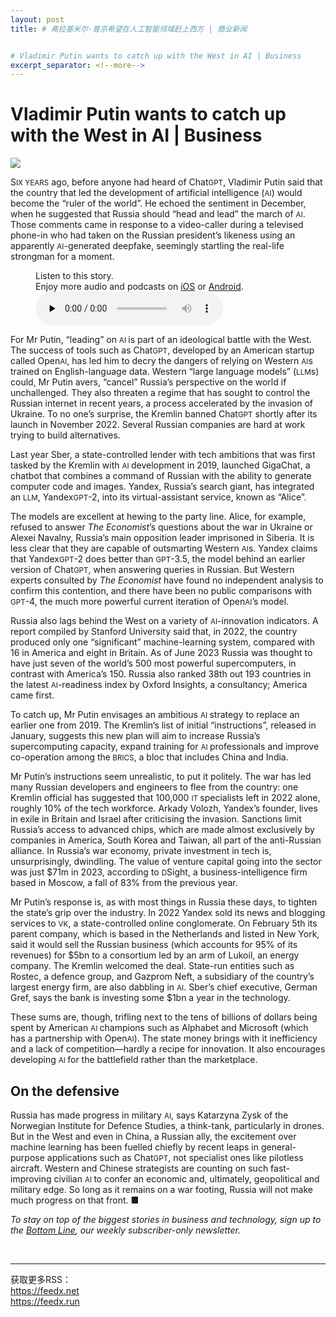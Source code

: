 ```yaml
---
layout: post
title: # 弗拉基米尔·普京希望在人工智能领域赶上西方 | 商业新闻


# Vladimir Putin wants to catch up with the West in AI | Business
excerpt_separator: <!--more-->
---
```



<!--more-->

# Vladimir Putin wants to catch up with the West in AI | Business

<img src="https://images.weserv.nl/?url=www.economist.com/img/b/1280/720/90/media-assets/image/20240210_WBD003.jpg" /><div></div><p><span>S</span><small>IX YEARS</small> ago, before anyone had heard of Chat<small>GPT</small>, Vladimir Putin said that the country that led the development of artificial intelligence (<small>AI</small>) would become the “ruler of the world”. He echoed the sentiment in December, when he suggested that Russia should “head and lead” the march of <small>AI</small>. Those comments came in response to a video-caller during a televised phone-in who had taken on the Russian president’s likeness using an apparently <small>AI</small>-generated deepfake, seemingly startling the real-life strongman for a moment. </p><div><figure><div><figcaption>Listen to this story.</figcaption> <span>Enjoy more audio and podcasts on<!-- --> <a href="https://www.economist.comhttps://economist-app.onelink.me/d2eC/bed1b25" id="audio-ios-cta" rel="noreferrer" target="_blank">iOS</a> <!-- -->or<!-- --> <a href="https://www.economist.comhttps://economist-app.onelink.me/d2eC/7f3c199" id="audio-android-cta" rel="noreferrer" target="_blank">Android</a>.</span></div><audio controls="" id="audio-player" preload="none" src="https://www.economist.com/media-assets/audio/063%20Business%20-%20The%20AI%20race-9d8e4e4de7426eef2be16b59844dc4b7.mp3" title="Vladimir Putin wants to catch up with the West in AI"><p>Your browser does not support the &lt;audio&gt; element.</p></audio><div><div></div></div></figure></div><p>For Mr Putin, “leading” on <small>AI </small>is part of an ideological battle with the West. The success of tools such as Chat<small>GPT</small>, developed by an American startup called Open<small>AI</small>, has led him to decry the dangers of relying on Western <small>AI</small>s trained on English-language data. Western “large language models” (<small>LLM</small>s) could, Mr Putin avers, “cancel” Russia’s perspective on the world if unchallenged. They also threaten a regime that has sought to control the Russian internet in recent years, a process accelerated by the invasion of Ukraine. To no one’s surprise, the Kremlin banned Chat<small>GPT</small> shortly after its launch in November 2022. Several Russian companies are hard at work trying to build alternatives. </p><div><div><div id="econ-1"></div></div></div><p>Last year Sber, a state-controlled lender with tech ambitions that was first tasked by the Kremlin with <small>AI </small>development in 2019, launched GigaChat, a chatbot that combines a command of Russian with the ability to generate computer code and images. Yandex, Russia’s search giant, has integrated an <small>LLM</small>, Yandex<small>GPT</small>-2, into its virtual-assistant service, known as “Alice”.</p><p>The models are excellent at hewing to the party line. Alice, for example, refused to answer <i>The Economist</i>’s questions about the war in Ukraine or Alexei Navalny, Russia’s main opposition leader imprisoned in Siberia. It is less clear that they are capable of outsmarting Western <small>AI</small>s. Yandex claims that Yandex<small>GPT</small>-2 does better than <small>GPT</small>-3.5, the model behind an earlier version of Chat<small>GPT</small>, when answering queries in Russian. But Western experts consulted by <i>The Economist</i> have found no independent analysis to confirm this contention, and there have been no public comparisons with <small>GPT</small>-4, the much more powerful current iteration of Open<small>AI</small>’s model. </p><p>Russia also lags behind the West on a variety of <small>AI</small>-innovation indicators. A report compiled by Stanford University said that, in 2022, the country produced only one “significant” machine-learning system, compared with 16 in America and eight in Britain. As of June 2023 Russia was thought to have just seven of the world’s 500 most powerful supercomputers, in contrast with America’s 150. Russia also ranked 38th out 193 countries in the latest <small>AI</small>-readiness index by Oxford Insights, a consultancy; America came first. </p><p>To catch up, Mr Putin envisages an ambitious <small>AI </small>strategy to replace an earlier one from 2019. The Kremlin’s list of initial “instructions”, released in January, suggests this new plan will aim to increase Russia’s supercomputing capacity, expand training for <small>AI </small>professionals and improve co-operation among the<small> BRICS</small>, a bloc that includes China and India. </p><div><div><div id="econ-2"></div></div></div><p>Mr Putin’s instructions seem unrealistic, to put it politely. The war has led many Russian developers and engineers to flee from the country: one Kremlin official has suggested that 100,000 <small>IT </small>specialists left in 2022 alone, roughly 10% of the tech workforce. Arkady Volozh, Yandex’s founder, lives in exile in Britain and Israel after criticising the invasion. Sanctions limit Russia’s access to advanced chips, which are made almost exclusively by companies in America, South Korea and Taiwan, all part of the anti-Russian alliance. In Russia’s war economy, private investment in tech is, unsurprisingly, dwindling. The value of venture capital going into the sector was just $71m in 2023, according to <small>D</small>Sight, a business-intelligence firm based in Moscow, a fall of 83% from the previous year. </p><p>Mr Putin’s response is, as with most things in Russia these days, to tighten the state’s grip over the industry. In 2022 Yandex sold its news and blogging services to <small>VK</small>, a state-controlled online conglomerate. On February 5th its parent company, which is based in the Netherlands and listed in New York, said it would sell the Russian business (which accounts for 95% of its revenues) for $5bn to a consortium led by an arm of Lukoil, an energy company. The Kremlin welcomed the deal. State-run entities such as Rostec, a defence group, and Gazprom Neft, a subsidiary of the country’s largest energy firm, are also dabbling in <small>AI</small>. Sber’s chief executive, German Gref, says the bank is investing some $1bn a year in the technology. </p><p>These sums are, though, trifling next to the tens of billions of dollars being spent by American <small>AI </small>champions such as Alphabet and Microsoft (which has a partnership with Open<small>AI</small>). The state money brings with it inefficiency and a lack of competition—hardly a recipe for innovation. It also encourages developing <small>AI </small>for the battlefield rather than the marketplace. </p><h2>On the defensive</h2><p>Russia has made progress in military <small>AI</small>, says Katarzyna Zysk of the Norwegian Institute for Defence Studies, a think-tank, particularly in drones. But in the West and even in China, a Russian ally, the excitement over machine learning has been fuelled chiefly by recent leaps in general-purpose applications such as Chat<small>GPT</small>, not specialist ones like pilotless aircraft. Western and Chinese strategists are counting on such fast-improving civilian <small>AI </small>to confer an economic and, ultimately, geopolitical and military edge. So long as it remains on a war footing, Russia will not make much progress on that front. <span>■</span></p><p><i>To stay on top of the biggest stories in business and technology, sign up to the <a href="https://www.economist.com/newsletters/the-bottom-line">Bottom Line</a>, our weekly subscriber-only newsletter.</i></p><br /><hr /><div>获取更多RSS：<br /><a href="https://feedx.net" style="color: orange;" target="_blank">https://feedx.net</a> <br /><a href="https://feedx.run" style="color: orange;" target="_blank">https://feedx.run</a><br /></div>
